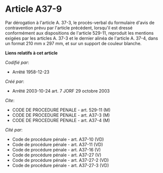 # Article A37-9

Par dérogation à l'article A. 37-3, le procès-verbal du formulaire d'avis de contravention prévu par l'article précédent,
lorsqu'il est dressé conformément aux dispositions de l'article 529-11, reproduit les mentions exigées par les articles A.
37-3 et le dernier alinéa de l'article A. 37-4, dans un format 210 mm x 297 mm, et sur un support de couleur blanche.

**Liens relatifs à cet article**

_Codifié par_:

  - Arrêté 1958-12-23

_Créé par_:

  - Arrêté 2003-10-24 art. 7 JORF 29 octobre 2003

_Cite_:

  - CODE DE PROCEDURE PENALE - art. 529-11 (M)
  - CODE DE PROCEDURE PENALE - art. A37-3 (M)
  - CODE DE PROCEDURE PENALE - art. A37-4 (M)

_Cité par_:

  - Code de procédure pénale - art. A37-10 (VD)
  - Code de procédure pénale - art. A37-11 (VD)
  - Code de procédure pénale - art. A37-16 (V)
  - Code de procédure pénale - art. A37-27 (V)
  - Code de procédure pénale - art. A37-27-2 (VD)
  - Code de procédure pénale - art. A37-27-3 (VD)
